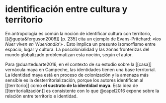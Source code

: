 # identificación entre cultura y territorio
En antropología es común la noción de identificar cultura con territorio, [[@gupta&ferguson2008]] [p. 235] cita un ejemplo de Evans-Pritchard: *«los Nuer viven en 'Nuerlandia'»* . Esto implica un presunto isomorfismo entre espacio, lugar y cultura. La poscolonialidad y las zonas fronterizas del mundo globalizado problematizan esta noción, según el autor.

Para @duarteduarte2016, en el contexto de su estudio sobre la [[casa]] vernácula maya en Campeche, las identidades tienen una base territorial. La identidad maya está en proceso de colonización y la amenaza más sensible es la desterritorialización, porque los autores identifican al [[territorio]] como **el sustrato de la identidad maya**. Esta idea de [[territorialización]] es consistente con lo que @capel2016 expone sobre la relación entre territorio e identidad.
